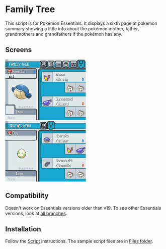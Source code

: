 # Family Tree
This script is for Pokémon Essentials. It displays a sixth page at pokémon summary showing a little info about the pokémon mother, father, grandmothers and grandfathers if the pokémon has any.

## Screens
![](Screens/screen.png)
![](Screens/screen2.png)

## Compatibility
Doesn't work on Essentials versions older than v19. To see other Essentials versions, look at [all branches](../../branches/all).

## Installation
Follow the [Script](/Script.rb) instructions. The sample script files are in [Files folder](/Files).